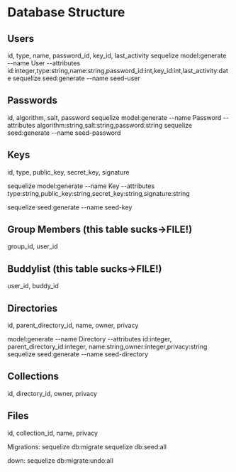 Database Structure
==================


Users
------
id, type, name, password_id, key_id, last_activity
sequelize model:generate --name User --attributes id:integer,type:string,name:string,password_id:int,key_id:int,last_activity:date
sequelize seed:generate --name seed-user



Passwords
---------
id, algorithm, salt, password
sequelize model:generate --name Password --attributes algorithm:string,salt:string,password:string
sequelize seed:generate --name seed-password


Keys
----
id, type, public_key, secret_key, signature

sequelize model:generate --name Key --attributes type:string,public_key:string,secret_key:string,signature:string

sequelize seed:generate --name seed-key

Group Members (this table sucks->FILE!)
---------------------------------------
group_id, user_id


Buddylist (this table sucks->FILE!)
-----------------------------------
user_id, buddy_id


Directories
-------------------------
id, parent_directory_id, name, owner, privacy

model:generate --name Directory --attributes id:integer, parent_directory_id:integer, name:string,owner:integer,privacy:string
sequelize seed:generate --name seed-directory


Collections
-----------
id, directory_id, owner, privacy

Files
-----
id, collection_id, name, privacy



Migrations:
sequelize db:migrate
sequelize db:seed:all

down:
sequelize db:migrate:undo:all

